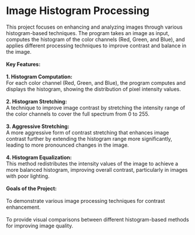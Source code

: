 # Image Histogram Processing
<p>This project focuses on enhancing and analyzing images through various histogram-based techniques. The program takes an image as input, computes the histogram of the color channels (Red, Green, and Blue), and applies different processing techniques to improve contrast and balance in the image.
<br><br><b>Key Features:</b><br><br>
<b>1. Histogram Computation:</b><br>
For each color channel (Red, Green, and Blue), the program computes and displays the histogram, showing the distribution of pixel intensity values.<br><br>
<b>2. Histogram Stretching:</b><br>
A technique to improve image contrast by stretching the intensity range of the color channels to cover the full spectrum from 0 to 255.<br><br>
<b>3. Aggressive Stretching: </b><br>
A more aggressive form of contrast stretching that enhances image contrast further by extending the histogram range more significantly, leading to more pronounced changes in the image.<br><br>
<b>4. Histogram Equalization:</b><br>
This method redistributes the intensity values of the image to achieve a more balanced histogram, improving overall contrast, particularly in images with poor lighting.<br><br>
<b>Goals of the Project:</b><br><br>
To demonstrate various image processing techniques for contrast enhancement.<br>
<br>To provide visual comparisons between different histogram-based methods for improving image quality.
</p>
